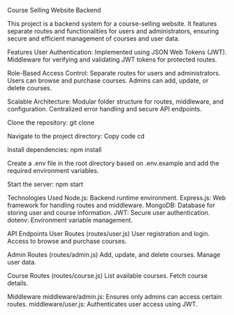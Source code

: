 Course Selling Website Backend

This project is a backend system for a course-selling website. It features separate routes and functionalities for users and administrators, ensuring secure and efficient management of courses and user data.

Features
User Authentication:
Implemented using JSON Web Tokens (JWT).
Middleware for verifying and validating JWT tokens for protected routes.

Role-Based Access Control:
Separate routes for users and administrators.
Users can browse and purchase courses.
Admins can add, update, or delete courses.

Scalable Architecture:
Modular folder structure for routes, middleware, and configuration.
Centralized error handling and secure API endpoints.

Clone the repository:
git clone 

Navigate to the project directory:
Copy code
cd 

Install dependencies:
npm install

Create a .env file in the root directory based on .env.example and add the required environment variables.

Start the server:
npm start


Technologies Used
Node.js: Backend runtime environment.
Express.js: Web framework for handling routes and middleware.
MongoDB: Database for storing user and course information.
JWT: Secure user authentication.
dotenv: Environment variable management.


API Endpoints
User Routes (routes/user.js)
User registration and login.
Access to browse and purchase courses.

Admin Routes (routes/admin.js)
Add, update, and delete courses.
Manage user data.

Course Routes (routes/course.js)
List available courses.
Fetch course details.

Middleware
middleware/admin.js: Ensures only admins can access certain routes.
middleware/user.js: Authenticates user access using JWT.
